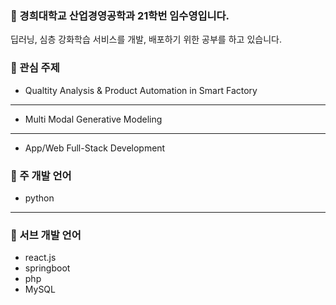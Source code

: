 ### :speech_balloon: 경희대학교 산업경영공학과 21학번 임수영입니다. 
딥러닝, 심층 강화학습 서비스를 개발, 배포하기 위한 공부를 하고 있습니다.
### :speech_balloon: 관심 주제
- Qualtity Analysis & Product Automation in Smart Factory
------
- Multi Modal Generative Modeling 
------
- App/Web Full-Stack Development 

### :speech_balloon: 주 개발 언어
- python
------
### :speech_balloon: 서브 개발 언어
- react.js
- springboot
- php
- MySQL
